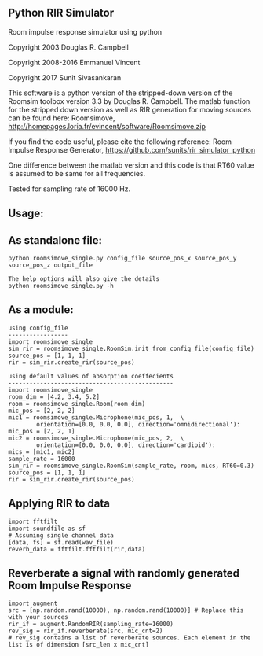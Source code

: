 Python RIR Simulator
--------------------
Room impulse response simulator using python

Copyright 2003 Douglas R. Campbell

Copyright 2008-2016 Emmanuel Vincent

Copyright 2017 Sunit Sivasankaran

 This software is a python version of the stripped-down version of the Roomsim toolbox version 3.3 by Douglas R. Campbell.
 The matlab function for the stripped down version as well as RIR generation for moving sources can be found here:
Roomsimove, http://homepages.loria.fr/evincent/software/Roomsimove.zip
 
If you find the code useful, please cite the following reference:
Room Impulse Response Generator, https://github.com/sunits/rir_simulator_python


One  difference between the matlab version and this code is that 
RT60 value is assumed to be same for all frequencies.

Tested for sampling rate of 16000 Hz. 

Usage:
-------

As standalone file:
------------------
    python roomsimove_single.py config_file source_pos_x source_pos_y source_pos_z output_file

    The help options will also give the details
    python roomsimove_single.py -h
    
As a module:
------------
    using config_file
    -----------------
    import roomsimove_single
    sim_rir = roomsimove_single.RoomSim.init_from_config_file(config_file)
    source_pos = [1, 1, 1]
    rir = sim_rir.create_rir(source_pos)

    using default values of absorption coeffecients
    -----------------------------------------------
    import roomsimove_single
    room_dim = [4.2, 3.4, 5.2]
    room = roomsimove_single.Room(room_dim)
    mic_pos = [2, 2, 2]
    mic1 = roomsimove_single.Microphone(mic_pos, 1,  \
            orientation=[0.0, 0.0, 0.0], direction='omnidirectional'):
    mic_pos = [2, 2, 1]
    mic2 = roomsimove_single.Microphone(mic_pos, 2,  \
            orientation=[0.0, 0.0, 0.0], direction='cardioid'):
    mics = [mic1, mic2]
    sample_rate = 16000
    sim_rir = roomsimove_single.RoomSim(sample_rate, room, mics, RT60=0.3)
    source_pos = [1, 1, 1]
    rir = sim_rir.create_rir(source_pos)

Applying RIR to data
-------------------
    import fftfilt
    import soundfile as sf
    # Assuming single channel data
    [data, fs] = sf.read(wav_file)
    reverb_data = fftfilt.fftfilt(rir,data)

Reverberate a signal with randomly generated Room Impulse Response 
------------------------------------------------------------------
    import augment
    src = [np.random.rand(10000), np.random.rand(10000)] # Replace this with your sources
    rir_if = augment.RandomRIR(sampling_rate=16000)
    rev_sig = rir_if.reverberate(src, mic_cnt=2)
    # rev_sig contains a list of reverberate sources. Each element in the list is of dimension [src_len x mic_cnt]




    
